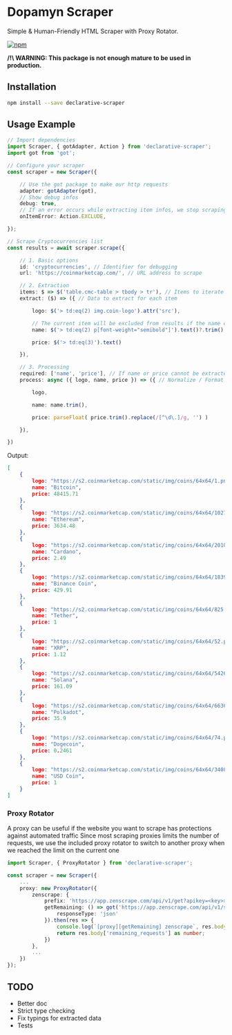 # Dopamyn Scraper

Simple & Human-Friendly HTML Scraper with Proxy Rotator.

[![npm](https://img.shields.io/npm/v/declarative-scraper)](https://www.npmjs.com/package/declarative-scraper)

**/!\ WARNING: This package is not enough mature to be used in production.**

## Installation

```bash
npm install --save declarative-scraper
```

## Usage Example

```typescript
// Import dependencies
import Scraper, { gotAdapter, Action } from 'declarative-scraper';
import got from 'got';

// Configure your scraper
const scraper = new Scraper({

    // Use the got package to make our http requests
    adapter: gotAdapter(got),
    // Show debug infos 
    debug: true,
    // If an error occurs while extracting item infos, we stop scraping by throwing an error
    onItemError: Action.EXCLUDE,

});

// Scrape Cryptocurrencies list
const results = await scraper.scrape({

    // 1. Basic options
    id: 'cryptocurrencies', // Identifier for debugging
    url: 'https://coinmarketcap.com/', // URL address to scrape

    // 2. Extraction
    items: $ => $('table.cmc-table > tbody > tr'), // Items to iterate
    extract: ($) => ({ // Data to extract for each item

        logo: $('> td:eq(2) img.coin-logo').attr('src'),

        // The current item will be excluded from results if the name can't be extracted
        name: $('> td:eq(2) p[font-weight="semibold"]').text()?.trim() || Action.EXCLUDE,

        price: $('> td:eq(3)').text()

    }),

    // 3. Processing
    required: ['name', 'price'], // If name or price cannot be extracted, an error will be thrown
    process: async ({ logo, name, price }) => ({ // Normalize / Format the extracted data

        logo,

        name: name.trim(),

        price: parseFloat( price.trim().replace(/[^\d\.]/g, '') )

    }),

})
```

Output:

```json
[
    {
        logo: "https://s2.coinmarketcap.com/static/img/coins/64x64/1.png",
        name: "Bitcoin",
        price: 48415.71
    },
    {
        logo: "https://s2.coinmarketcap.com/static/img/coins/64x64/1027.png",
        name: "Ethereum",
        price: 3634.48
    },
    {
        logo: "https://s2.coinmarketcap.com/static/img/coins/64x64/2010.png",
        name: "Cardano",
        price: 2.49
    },
    {
        logo: "https://s2.coinmarketcap.com/static/img/coins/64x64/1839.png",
        name: "Binance Coin",
        price: 429.91
    },
    {
        logo: "https://s2.coinmarketcap.com/static/img/coins/64x64/825.png",
        name: "Tether",
        price: 1
    },
    {
        logo: "https://s2.coinmarketcap.com/static/img/coins/64x64/52.png",
        name: "XRP",
        price: 1.12
    },
    {
        logo: "https://s2.coinmarketcap.com/static/img/coins/64x64/5426.png",
        name: "Solana",
        price: 161.09
    },
    {
        logo: "https://s2.coinmarketcap.com/static/img/coins/64x64/6636.png",
        name: "Polkadot",
        price: 35.9
    },
    {
        logo: "https://s2.coinmarketcap.com/static/img/coins/64x64/74.png",
        name: "Dogecoin",
        price: 0.2461
    },
    {
        logo: "https://s2.coinmarketcap.com/static/img/coins/64x64/3408.png",
        name: "USD Coin",
        price: 1
    }
]
```

### Proxy Rotator

A proxy can be useful if the website you want to scrape has protections against automated traffic
Since most scraping proxies limits the number of requests, we use the included proxy rotator
    to switch to another proxy when we reached the limit on the current one

```typescript
import Scraper, { ProxyRotator } from 'declarative-scraper';

const scraper = new Scraper({
    ...
    proxy: new ProxyRotator({
        zenscrape: {
            prefix: 'https://app.zenscrape.com/api/v1/get?apikey=<key>>&url=',
            getRemaining: () => got('https://app.zenscrape.com/api/v1/status?apikey=<key>>', {
                responseType: 'json'
            }).then(res => {
                console.log(`[proxy][getRemaining] zenscrape`, res.body);
                return res.body['remaining_requests'] as number;
            })
        },
        ...
    })
});
```

## TODO

* Better doc
* Strict type checking
* Fix typings for extracted data
* Tests